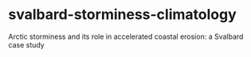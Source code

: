# svalbard-storminess-climatology
Arctic storminess and its role in accelerated coastal erosion: a Svalbard case study
